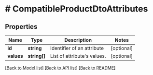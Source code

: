 # # CompatibleProductDtoAttributes

## Properties

Name | Type | Description | Notes
------------ | ------------- | ------------- | -------------
**id** | **string** | Identifier of an attribute | [optional]
**values** | **string[]** | List of attribute&#39;s values. | [optional]

[[Back to Model list]](../../README.md#models) [[Back to API list]](../../README.md#endpoints) [[Back to README]](../../README.md)
